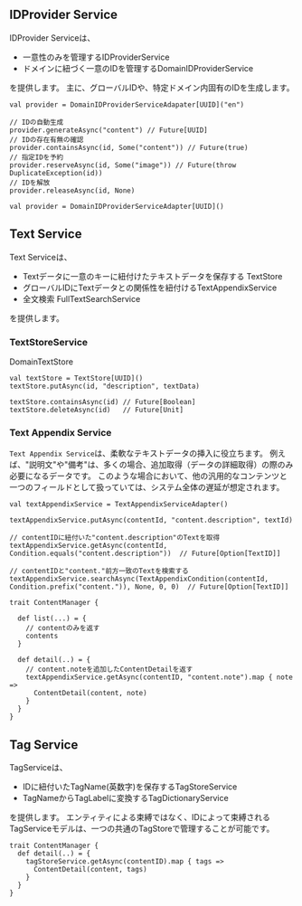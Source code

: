 


## IDProvider Service

IDProvider Serviceは、
  
  - 一意性のみを管理するIDProviderService
  - ドメインに紐づく一意のIDを管理するDomainIDProviderService

を提供します。
主に、グローバルIDや、特定ドメイン内固有のIDを生成します。

````
val provider = DomainIDProviderServiceAdapater[UUID]("en")

// IDの自動生成
provider.generateAsync("content") // Future[UUID]
// IDの存在有無の確認
provider.containsAsync(id, Some("content")) // Future(true)
// 指定IDを予約
provider.reserveAsync(id, Some("image")) // Future(throw DuplicateException(id))
// IDを解放
provider.releaseAsync(id, None) 
````

````
val provider = DomainIDProviderServiceAdapter[UUID]()
````

## Text Service  

Text Serviceは、
 
  - Textデータに一意のキーに紐付けたテキストデータを保存する TextStore 
  - グローバルIDにTextデータとの関係性を紐付けるTextAppendixService
  - 全文検索 FullTextSearchService

を提供します。

### TextStoreService

DomainTextStore
````
val textStore = TextStore[UUID]()
textStore.putAsync(id, "description", textData)

textStore.containsAsync(id) // Future[Boolean]
textStore.deleteAsync(id)   // Future[Unit]
````

### Text Appendix Service

`Text Appendix Service`は、柔軟なテキストデータの挿入に役立ちます。
例えば、"説明文"や"備考"は、多くの場合、追加取得（データの詳細取得）の際のみ必要になるデータです。
このような場合において、他の汎用的なコンテンツと一つのフィールドとして扱っていては、システム全体の遅延が想定されます。



````
val textAppendixService = TextAppendixServiceAdapter()

textAppendixService.putAsync(contentId, "content.description", textId)

// contentIDに紐付いた"content.description"のTextを取得
textAppendixService.getAsync(contentId, Condition.equals("content.description"))  // Future[Option[TextID]]

// contentIDと"content."前方一致のTextを検索する
textAppendixService.searchAsync(TextAppendixCondition(contentId, Condition.prefix("content.")), None, 0, 0)  // Future[Option[TextID]]
````

````
trait ContentManager {

  def list(...) = {
    // contentのみを返す
    contents
  }

  def detail(..) = {
    // content.noteを追加したContentDetailを返す
    textAppendixService.getAsync(contentID, "content.note").map { note => 
      ContentDetail(content, note)    
    }
  }
}

````

## Tag Service

TagServiceは、

  - IDに紐付いたTagName(英数字)を保存するTagStoreService
  - TagNameからTagLabelに変換するTagDictionaryService

を提供します。
エンティティによる束縛ではなく、IDによって束縛されるTagServiceモデルは、一つの共通のTagStoreで管理することが可能です。


````
trait ContentManager {
  def detail(..) = {
    tagStoreService.getAsync(contentID).map { tags =>
      ContentDetail(content, tags)
    }
  }
}

````

